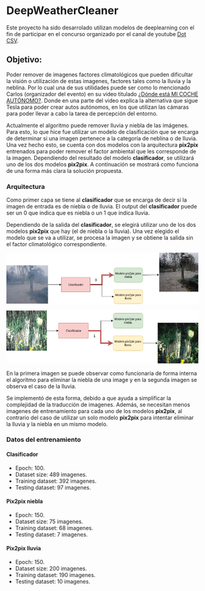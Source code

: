 # DeepWeatherCleaner

Este proyecto ha sido desarrolado utilizan modelos de deeplearning con el fin de participar en el concurso organizado por el canal de youtube [Dot CSV](https://www.youtube.com/channel/UCy5znSnfMsDwaLlROnZ7Qbg).

## Objetivo:

Poder remover de imagenes factores climatológicos que pueden dificultar la visión o utilización de estas imagenes, factores tales como la lluvia y la neblina. Por lo cual una de sus utilidades puede ser como lo mencionado Carlos (organizador del evento) en su video titulado [¿Dónde está MI COCHE AUTÓNOMO?](https://www.youtube.com/watch?v=QaZKKYEvT7s). Donde en una parte del video explica la alternativa que sigue Tesla para poder crear autos autónomos, en los que utilizan las cámaras para poder llevar a cabo la tarea de percepción del entorno.

Actualmente el algoritmo puede remover lluvia y niebla de las imágenes. Para esto, lo que hice fue utilizar un modelo de clasificación que se encarga de determinar si una imagen pertenece a la categoría de neblina o de lluvia. Una vez hecho esto, se cuenta con dos modelos con la arquitectura **pix2pix** entrenados para poder remover el factor ambiental que les corresponde de la imagen. Dependiendo del resultado del modelo **clasificador**, se utilizará uno de los dos modelos **pix2pix**. A continuación se mostrará como funciona de una forma más clara la solución propuesta.

### Arquitectura

Como primer capa se tiene al **clasificador** que se encarga de decir si la imagen de entrada es de niebla o de lluvia. El output del **clasificador** puede ser un 0 que indica que es niebla o un 1 que indica lluvia.

Dependiendo de la salida del **clasificador**, se elegirá utilizar uno de los dos modelos **pix2pix** que hay (el de niebla o la lluvia). Una vez elegido el modelo que se va a utilizar, se procesa la imagen y se obtiene la salida sin el factor climatológico correspondiente.

![Arquitectura caso niebla](assets/arquitectura1.png)

![Arquitectura caso lluvia](assets/arquitectura2.png)

En la primera imagen se puede observar como funcionaría de forma interna el algoritmo para eliminar la niebla de una image y en la segunda imagen se observa el caso de la lluvia.

Se implementó de esta forma, debido a que ayuda a simplificar la complejidad de la traducción de imagenes. Además, se necesitan menos imagenes de entrenamiento para cada uno de los modelos **pix2pix**, al contrario del caso de utilizar un solo modelo **pix2pix** para intentar eliminar la lluvia y la niebla en un mismo modelo.

### Datos del entrenamiento

#### Clasificador

- Epoch: 100.
- Dataset size: 489 imagenes.
- Training dataset: 392 imagenes.
- Testing dataset: 97 imagenes.

#### Pix2pix niebla

- Epoch: 150.
- Dataset size: 75 imagenes.
- Training dataset: 68 imagenes.
- Testing dataset: 7 imagenes.

#### Pix2pix lluvia

- Epoch: 150.
- Dataset size: 200 imagenes.
- Training dataset: 190 imagenes.
- Testing dataset: 10 imagenes.

